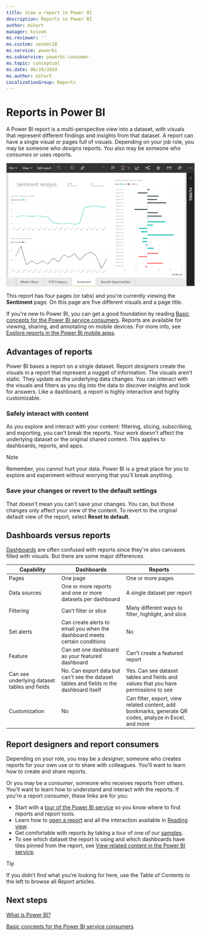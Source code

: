 ```yaml
---
title: View a report in Power BI
description: Reports in Power BI
author: mihart
manager: kvivek
ms.reviewer: ''
ms.custom: seodec18
ms.service: powerbi
ms.subservice: powerbi-consumer
ms.topic: conceptual
ms.date: 06/24/2019
ms.author: mihart
LocalizationGroup: Reports
---
```


# Reports in Power BI

A Power BI report is a multi-perspective view into a dataset, with visuals that represent different findings and insights from that dataset.  A report can have a single visual or pages full of visuals. Depending on your job role, you may be someone who *designs* reports. You also may be someone who *consumes* or uses reports.

![Screenshot of a report page.](./media/end-user-reports/power-bi-report.png)

This report has four pages (or tabs) and you're currently viewing the **Sentiment** page. On this page are five different visuals and a page title.

If you're new to Power BI, you can get a good foundation by reading [Basic concepts for the Power BI service consumers](end-user-basic-concepts.md). Reports are available for viewing, sharing, and annotating on mobile devices. For more info, see [Explore reports in the Power BI mobile apps](mobile/mobile-reports-in-the-mobile-apps.md).

## Advantages of reports

Power BI bases a report on a single dataset. Report *designers* create the visuals in a report that represent a nugget of information. The visuals aren't static.  They update as the underlying data changes. You can interact with the visuals and filters as you dig into the data to discover insights and look for answers. Like a dashboard, a report is highly interactive and highly customizable.

### Safely interact with content

As you explore and interact with your content: filtering, slicing, subscribing, and exporting, you can't break the reports. Your work doesn't affect the underlying dataset or the original shared content. This applies to dashboards, reports, and apps.

> [!NOTE]
> Remember, you cannot hurt your data. Power BI is a great place for you to explore and experiment without worrying that you’ll break anything.

### Save your changes or revert to the default settings

That doesn't mean you can't save your changes. You can, but those changes only affect your view of the content. To revert to the original default view of the report, select **Reset to default**.

## Dashboards versus reports

[Dashboards](end-user-dashboards.md) are often confused with reports since they're also canvases filled with visuals. But there are some major differences.  

| **Capability** | **Dashboards** | **Reports** |
| --- | --- | --- |
| Pages |One page |One or more pages |
| Data sources |One or more reports and one or more datasets per dashboard |A single dataset per report |
| Filtering |Can't filter or slice |Many different ways to filter, highlight, and slice |
| Set alerts |Can create alerts to email you when the dashboard meets certain conditions |No |
| Feature |Can set one dashboard as your featured dashboard |Can't create a featured report |
| Can see underlying dataset tables and fields |No. Can export data but can't see the dataset tables and fields in the dashboard itself |Yes. Can see dataset tables and fields and values that you have permissions to see |
| Customization |No  |Can filter, export, view related content, add bookmarks, generate QR codes, analyze in Excel, and more |

<!--| Available in Power BI Desktop |No |Yes, can create and view reports in Desktop |
| Pinning |Can pin existing visuals (tiles) only from current dashboard to your other dashboards |Can pin visuals (as tiles) to any of your dashboards. Can pin entire report pages to any of your dashboards. | -->

## Report designers and report consumers

Depending on your role, you may be a *designer*, someone who creates reports for your own use or to share with colleagues. You'll want to learn how to create and share reports.

Or you may be a *consumer*, someone who receives reports from others. You'll want to learn how to understand and interact with the reports. If you're a report *consumer*, these links are for you:

* Start with a [tour of the Power BI service](end-user-basic-concepts.md) so you know where to find reports and report tools.
* Learn how to [open a report](end-user-report-open.md) and all the interaction available in [Reading view](end-user-reading-view.md).
* Get comfortable with reports by taking a tour of one of our [samples](../sample-tutorial-connect-to-the-samples.md).  
* To see which dataset the report is using and which dashboards have tiles pinned from the report, see [View related content in the Power BI service](end-user-related.md).

> [!TIP]
> If you didn’t find what you’re looking for here, use the Table of Contents to the left to browse all *Report* articles.

## Next steps

[What is Power BI?](../power-bi-overview.md)

[Basic concepts for the Power BI service consumers](end-user-basic-concepts.md)